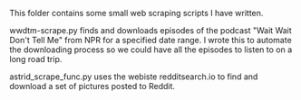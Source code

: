 This folder contains some small web scraping scripts I have written.

wwdtm-scrape.py finds and downloads episodes of the podcast "Wait Wait Don't Tell Me" from NPR for a specified date range. I wrote this to automate the downloading process so we could have all the episodes to listen to on a long road trip.

astrid_scrape_func.py uses the webiste redditsearch.io to find and download a set of pictures posted to Reddit.